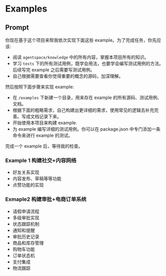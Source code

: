 # Examples

## Prompt

你现在基于这个项目来帮我依次实现下面这些 example。为了完成任务，你先应该:
- 阅读 `agentspace/knowledge` 中的所有内容，掌握本项目所有的知识。
- 学习 `tests` 下的所有测试用例，既学会用法，也要学会编写测试用例的方法。后续写完 example 之后需要写测试用例。
- 自己根据需要查看你觉得重要的概念的源码，加深理解。

然后按照下面步骤来实现 example:
- 在 `/examples` 下新建一个目录，用来存在 example 的所有源码、测试用例、文档。
- 根据下面的粗略需求，自己构建出更详细的需求，使用常见的逻辑去补充完善。写成文档记录下来。
- 开始使用本项目来构建 example.
- 为 example 编写详细的测试用例。你可以在 package.json 中专门添加一条命令来进行 example 的测试。

完成一个 example 后，等待我的检查。



### Example 1 构建社交+内容网络
  - 好友关系实现
  - 内容发布、草稿等等功能
  - 点赞功能的实现


### Exmaple2 构建审批+电商订单系统
  - 请假申请流程
  - 多级审批实现
  - 状态跟踪机制
  - 通知和提醒
  - 审批历史记录
  - 商品和库存管理
  - 购物车功能
  - 订单状态机
  - 支付集成
  - 物流跟踪